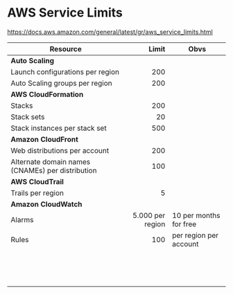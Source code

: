 # AWS Service Limits  
https://docs.aws.amazon.com/general/latest/gr/aws_service_limits.html  


| Resource  | Limit | Obvs |
| --- |  ---: | --- |
| **Auto Scaling** |||
| Launch configurations per region | 200 ||
| Auto Scaling groups per region | 200 ||
| **AWS CloudFormation** |  ||
| Stacks | 200 ||
| Stack sets | 20 ||
| Stack instances per stack set | 500 ||
| **Amazon CloudFront** |  ||
| Web distributions per account | 200 ||
| Alternate domain names (CNAMEs) per distribution | 100 ||
| **AWS CloudTrail** |  ||
| Trails per region | 5 ||
| **Amazon CloudWatch** |  |
| Alarms | 5.000 per region | 10 per months for free |
| Rules | 100 |per region per account|
|  |  ||
|  |  ||
|  |  ||
|  |  ||
|  |  ||
|  |  ||
|  |  ||
|  |  ||
|  |  ||
|  |  ||
|  |  ||
|  |  ||
|  |  ||
|  |  ||
